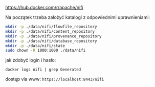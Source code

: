 https://hub.docker.com/r/apache/nifi

Na początek trzeba założyć katalogi z odpowiednimi uprawnieniami:

```bash
mkdir -p ./data/nifi/flowfile_repository
mkdir -p ./data/nifi/content_repository
mkdir -p ./data/nifi/provenance_repository
mkdir -p ./data/nifi/database_repository
mkdir -p ./data/nifi/state
sudo chown -R 1000:1000 ./data/nifi
```

jak zdobyć login i hasło:

`docker logs nifi | grep Generated`


dostęp via www: `https://localhost:8443/nifi`